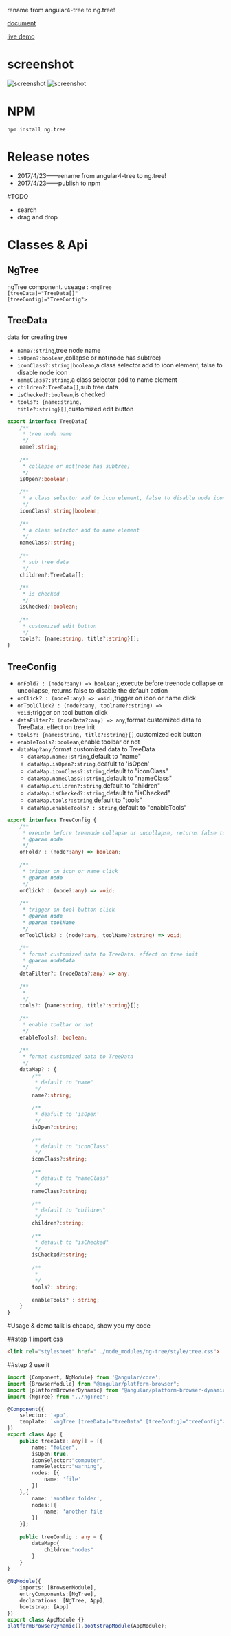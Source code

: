 rename from angular4-tree to ng.tree!

[document](https://1inus.github.io/ng-tree-site/doc.html)

[live demo](https://1inus.github.io/ng-tree-site)

# screenshot

![screenshot](https://1inus.github.io/ng-tree-site/screenshot.png)
![screenshot](https://1inus.github.io/ng-tree-site/screenshot1.png)

# NPM
```
npm install ng.tree
```

# Release notes
* 2017/4/23——rename from angular4-tree to ng.tree!
* 2017/4/23——publish to npm

#TODO
* search
* drag and drop

# Classes & Api
## NgTree
ngTree component. useage : 
<code class="lang-TypeScript"><ngTree [treeData]="TreeData[]" [treeConfig]="TreeConfig"></ngTree></code>

## TreeData
data for creating tree

* <code class="lang-TypeScript">name?:string</code>,tree node name
* <code class="lang-TypeScript">isOpen?:boolean</code>,collapse or not(node has subtree)
* <code class="lang-TypeScript">iconClass?:string|boolean</code>,a class selector add to icon element, false to disable node icon
* <code class="lang-TypeScript">nameClass?:string</code>,a class selector add to name element
* <code class="lang-TypeScript">children?:TreeData[]</code>,sub tree data
* <code class="lang-TypeScript">isChecked?:boolean</code>,is checked
* <code class="lang-TypeScript">tools?: {name:string, title?:string}[]</code>,customized edit button

```typescript
export interface TreeData{
	/**
	 * tree node name
	 */
	name?:string;
	
	/**
	 * collapse or not(node has subtree)
	 */
	isOpen?:boolean;
	
	/**
	 * a class selector add to icon element, false to disable node icon
	 */
	iconClass?:string|boolean;
	
	/**
	 * a class selector add to name element
	 */
	nameClass?:string;
	
	/**
	 * sub tree data
	 */
	children?:TreeData[];
	
	/**
	 * is checked
	 */
	isChecked?:boolean;
	
	/**
	 * customized edit button
	 */
	tools?: {name:string, title?:string}[];
}
```

## TreeConfig

* <code>onFold? : (node?:any) => boolean;</code>,execute before treenode collapse or uncollapse, returns false to disable the default action
* <code>onClick? : (node?:any) => void;</code>,trigger on icon or name click
* <code>onToolClick? : (node?:any, toolname?:string) => void;</code>trigger on tool button click
* <code>dataFilter?: (nodeData?:any) => any</code>,format customized data to TreeData. effect on tree init
* <code>tools?: {name:string, title?:string}[]</code>,customized edit button
* <code>enableTools?:boolean</code>,enable toolbar or not
* <code>dataMap?any</code>,format customized data to TreeData
	* <code>dataMap.name?:string</code>,default to "name"
	* <code>dataMap.isOpen?:string</code>,deafult to 'isOpen'
	* <code>dataMap.iconClass?:string</code>,default to "iconClass"
	* <code>dataMap.nameClass?:string</code>,default to "nameClass"
	* <code>dataMap.children?:string</code>,default to "children"
	* <code>dataMap.isChecked?:string</code>,default to "isChecked"
	* <code>dataMap.tools?:string</code>,default to "tools"
	* <code>dataMap.enableTools? : string</code>,default to "enableTools"

```typescript
export interface TreeConfig {
	/**
	 * execute before treenode collapse or uncollapse, returns false to disable the default action
	 * @param node
	 */
	onFold? : (node?:any) => boolean;
	
	/**
	 * trigger on icon or name click
	 * @param node
	 */
	onClick? : (node?:any) => void;
	
	/**
     * trigger on tool button click
     * @param node
     * @param toolName
     */
    onToolClick? : (node?:any, toolName?:string) => void;
	
	/**
	 * format customized data to TreeData. effect on tree init
	 * @param nodeData
	 */
	dataFilter?: (nodeData?:any) => any;
	
	/**
	 *
	 */
	tools?: {name:string, title?:string}[];
	
	/**
	 * enable toolbar or not
	 */
	enableTools?: boolean;
	
	/**
	 * format customized data to TreeData
	 */
	dataMap? : {
		/**
		 * default to "name"
		 */
		name?:string;
		
		/**
		 * deafult to 'isOpen'
		 */
		isOpen?:string;
		
		/**
		 * default to "iconClass"
		 */
		iconClass?:string;
		
		/**
		 * default to "nameClass"
		 */
		nameClass?:string;
		
		/**
		 * default to "children"
		 */
		children?:string;
		
		/**
		 * default to "isChecked"
		 */
		isChecked?:string;
		
		/**
		 *
		 */
		tools?: string;
		
		enableTools? : string;
	}
}
```

#Usage & demo
talk is cheape, show you my code

##step 1
import css
```html
<link rel="stylesheet" href="../node_modules/ng-tree/style/tree.css">
```
##step 2
use it
```TypeScript
import {Component, NgModule} from '@angular/core';
import {BrowserModule} from "@angular/platform-browser";
import {platformBrowserDynamic} from "@angular/platform-browser-dynamic";
import {NgTree} from "../ngTree";

@Component({
	selector: 'app',
	template: `<ngTree [treeData]="treeData" [treeConfig]="treeConfig"></ngTree>`
})
export class App {
	public treeData: any[] = [{
		name: "folder",
		isOpen:true,
		iconSelector:"computer",
		nameSelector:"warning",
		nodes: [{
			name: 'file'
		}]
	},{
		name: 'another folder',
		nodes:[{
			name: 'another file'
		}]
	}];
	
	public treeConfig : any = {
		dataMap:{
			children:"nodes"
		}
	}
}

@NgModule({
	imports: [BrowserModule],
	entryComponents:[NgTree],
	declarations: [NgTree, App],
	bootstrap: [App]
})
export class AppModule {}
platformBrowserDynamic().bootstrapModule(AppModule);
```